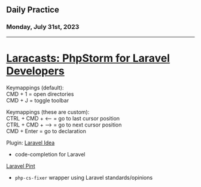 ## Daily Practice
### Monday, July 31st, 2023
---


# [Laracasts: PhpStorm for Laravel Developers](https://laracasts.com/series/phpstorm-for-laravel-developers)  

Keymappings (default):  
CMD + 1 = open directories  
CMD + J = toggle toolbar  

Keymappings (these are custom):  
CTRL + CMD + <-- = go to last cursor position  
CTRL + CMD + --> = go to next cursor position  
CMD + Enter = go to declaration  

Plugin: [Laravel Idea](https://laravel-idea.com/)
- code-completion for Laravel

[Laravel Pint](https://laravel.com/docs/10.x/pint)
- `php-cs-fixer` wrapper using Laravel standards/opinions
